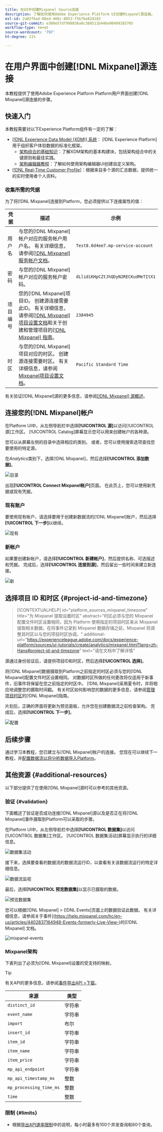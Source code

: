 ```yaml
---
title: 在UI中创建Mixpanel Source连接
description: 了解如何使用Adobe Experience Platform UI创建Mixpanel源连接。
exl-id: 2a02f6a4-08ed-468c-8052-f5b7be82d183
source-git-commit: e300e57df998836a8c388511b446e90499185705
workflow-type: tm+mt
source-wordcount: '797'
ht-degree: 11%

---
```


# 在用户界面中创建[!DNL Mixpanel]源连接

本教程提供了使用Adobe Experience Platform Platform用户界面创建[!DNL Mixpanel]源连接的步骤。

## 快速入门

本教程需要对以下Experience Platform组件有一定的了解：

* [[!DNL Experience Data Model (XDM)] 系统](../../../../../xdm/home.md)： [!DNL Experience Platform]用于组织客户体验数据的标准化框架。
   * [架构组合的基础知识](../../../../../xdm/schema/composition.md)：了解XDM架构的基本构建块，包括架构组合中的关键原则和最佳实践。
   * [架构编辑器教程](../../../../../xdm/tutorials/create-schema-ui.md)：了解如何使用架构编辑器UI创建自定义架构。
* [[!DNL Real-Time Customer Profile]](../../../../../profile/home.md)：根据来自多个源的汇总数据，提供统一的实时使用者个人资料。

### 收集所需的凭据

为了将[!DNL Mixpanel]连接到Platform，您必须提供以下连接属性的值：

| 凭据 | 描述 | 示例 |
| --- | --- | --- |
| 用户名 | 与您的[!DNL Mixpanel]帐户对应的服务帐户用户名。 有关详细信息，请参阅[[!DNL Mixpanel] 服务帐户文档](https://developer.mixpanel.com/reference/service-accounts#authenticating-with-a-service-account)。 | `Test8.6d4ee7.mp-service-account` |
| 密码 | 与您的[!DNL Mixpanel]帐户对应的服务帐户密码。 | `dLlidiKHpCZtJhQDyN2RECKudMeTItX1` |
| 项目编号 | 您的[!DNL Mixpanel]项目ID。 创建源连接需要此ID。 有关详细信息，请参阅[[!DNL Mixpanel] 项目设置文档](https://help.mixpanel.com/hc/en-us/articles/115004490503-Project-Settings)和关于创建和管理项目的[[!DNL Mixpanel] 指南](https://help.mixpanel.com/hc/en-us/articles/115004505106-Create-and-Manage-Projects)。 | `2384945` |
| 时区 | 与您的[!DNL Mixpanel]项目对应的时区。 创建源连接需要时区。 有关详细信息，请参阅[Mixpanel项目设置文档](https://help.mixpanel.com/hc/en-us/articles/115004490503-Project-Settings)。 | `Pacific Standard Time` |

有关验证[!DNL Mixpanel]源的更多信息，请参阅[[!DNL Mixpanel] 源概述](../../../../connectors/analytics/mixpanel.md)。

## 连接您的[!DNL Mixpanel]帐户

在Platform UI中，从左侧导航栏中选择&#x200B;**[!UICONTROL 源]**&#x200B;以访问[!UICONTROL 源]工作区。 [!UICONTROL Catalog]屏幕显示您可以用来创建帐户的各种源。

您可以从屏幕左侧的目录中选择相应的类别。 或者，您可以使用搜索选项查找您要使用的特定源。

在&#x200B;*Analytics*&#x200B;类别下，选择[!DNL Mixpanel]，然后选择&#x200B;**[!UICONTROL 添加数据]**。

![目录](../../../../images/tutorials/create/mixpanel-export-events/catalog.png)

出现&#x200B;**[!UICONTROL Connect Mixpanel帐户]**&#x200B;页面。 在此页上，您可以使用新凭据或现有凭据。

### 现有账户

要使用现有帐户，请选择要用于创建新数据流的[!DNL Mixpanel]帐户，然后选择&#x200B;**[!UICONTROL 下一步]**&#x200B;以继续。

![现有](../../../../images/tutorials/create/mixpanel-export-events/existing.png)

### 新帐户

如果要创建新帐户，请选择&#x200B;**[!UICONTROL 新建帐户]**，然后提供名称、可选描述和凭据。 完成后，选择&#x200B;**[!UICONTROL 连接到源]**，然后留出一些时间来建立新连接。

![新](../../../../images/tutorials/create/mixpanel-export-events/new.png)

## 选择项目 ID 和时区 {#project-id-and-timezone}

>[!CONTEXTUALHELP]
>id="platform_sources_mixpanel_timezone"
>title="为 Mixpanel 提取设置时区"
>abstract="时区必须与您的 Mixpanel 配置文件时区设置相同，因为 Platform 使用指定的项目时区来从 Mixpanel 提取相关数据。在将事件记录到 Mixpanel 数据存储之前，Mixpanel 将调整其时区以与您的项目时区协调。"
>additional-url="https://experienceleague.adobe.com/docs/experience-platform/sources/ui-tutorials/create/analytics/mixpanel.html?lang=zh-Hans#project-id-and-timezone" text="请在文档中了解详情"

源通过身份验证后，请提供项目ID和时区，然后选择&#x200B;**[!UICONTROL 选择]**。

将[!DNL Mixpanel]数据摄取到Platform之前指定的时区必须与您的[!DNL Mixpanel]配置文件时区设置相同。 对数据时区所做的任何更改将仅适用于新事件，旧事件将保留在您之前指定的时区中。 [!DNL Mixpanel]采用夏令时，并将相应地调整您的摄取时间戳。 有关时区如何影响您的数据的更多信息，请参阅[管理项目时区](https://help.mixpanel.com/hc/en-us/articles/115004547203-Manage-Timezones-for-Projects-in-Mixpanel)的[!DNL Mixpanel]指南。

片刻后，正确的界面将更新为预览面板，允许您在创建数据流之前检查架构。 完成后，选择&#x200B;**[!UICONTROL 下一步]**。

![配置](../../../../images/tutorials/create/mixpanel-export-events/authentication-configuration.png)

## 后续步骤

通过学习本教程，您已建立与[!DNL Mixpanel]帐户的连接。 您现在可以继续下一教程，并[配置数据流以将分析数据导入Platform](../../dataflow/analytics.md)。

## 其他资源 {#additional-resources}

以下部分提供了在使用[!DNL Mixpanel]源时可以参考的其他资源。

### 验证 {#validation}

下面概述了验证是否成功连接[!DNL Mixpanel]源以及是否正在将[!DNL Mixpanel]事件摄取到Platform可以采取的步骤。

在Platform UI中，从左侧导航栏中选择&#x200B;**[!UICONTROL 数据集]**&#x200B;以访问[!UICONTROL 数据集]工作区。 [!UICONTROL 数据集活动]屏幕显示执行的详细信息。

![数据集活动](../../../../images/tutorials/create/mixpanel-export-events/dataset-activity.png)

接下来，选择要查看的数据流的数据流运行ID，以查看有关该数据流运行的特定详细信息。

![数据流监视](../../../../images/tutorials/create/mixpanel-export-events/dataflow-monitoring.png)

最后，选择&#x200B;**[!UICONTROL 预览数据集]**&#x200B;以显示已摄取的数据。

![预览数据集](../../../../images/tutorials/create/mixpanel-export-events/preview-dataset.png)

您可以根据[!DNL Mixpanel] > [!DNL Events]页面上的数据验证此数据。 有关详细信息，请参阅关于事件](https://help.mixpanel.com/hc/en-us/articles/4402837164948-Events-formerly-Live-View-)的[[!DNL Mixpanel] 文档。

![mixpanel-events](../../../../images/tutorials/create/mixpanel-export-events/mixpanel-events.png)

### Mixpanel架构

下表列出了必须为[!DNL Mixpanel]设置的受支持的映射。

>[!TIP]
>
>有关API的更多信息，请参阅[事件导出API >下载](https://developer.mixpanel.com/reference/raw-event-export)。


| 来源 | 类型 |
|---|---|
| `distinct_id` | 字符串 |
| `event_name` | 字符串 |
| `import` | 布尔 |
| `insert_id` | 字符串 |
| `item_id` | 字符串 |
| `item_name` | 字符串 |
| `item_price` | 字符串 |
| `mp_api_endpoint` | 字符串 |
| `mp_api_timestamp_ms` | 整数 |
| `mp_processing_time_ms` | 整数 |
| `time` | 整数 |

### 限制 {#limits}

* 根据[导出API速率限制](https://help.mixpanel.com/hc/en-us/articles/115004602563-Rate-Limits-for-API-Endpoints)中的说明，每小时最多有100个并发查询和60个查询。
